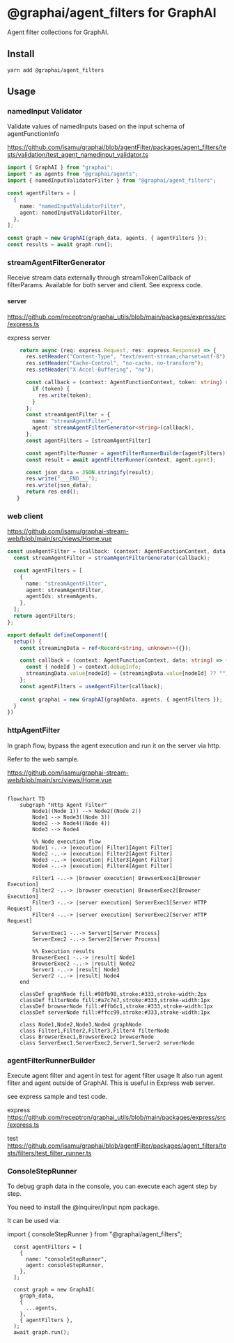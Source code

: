 # @graphai/agent_filters for GraphAI

Agent filter collections for GraphAI.

## Install

```
yarn add @graphai/agent_filters
```

## Usage


### namedInput Validator

Validate values of namedInputs based on the input schema of agentFunctionInfo

https://github.com/isamu/graphai/blob/agentFilter/packages/agent_filters/tests/validation/test_agent_namedinput_validator.ts

```typescript
import { GraphAI } from "graphai";
import * as agents from "@graphai/agents";
import { namedInputValidatorFilter } from "@graphai/agent_filters";

const agentFilters = [
  {
    name: "namedInputValidatorFilter",
    agent: namedInputValidatorFilter,
  },
];

const graph = new GraphAI(graph_data, agents, { agentFilters });
const results = await graph.run();

```


### streamAgentFilterGenerator

Receive stream data externally through streamTokenCallback of filterParams.
Available for both server and client. See express code.

#### server

https://github.com/receptron/graphai_utils/blob/main/packages/express/src/express.ts

express server
```typescript
    return async (req: express.Request, res: express.Response) => {
      res.setHeader("Content-Type", "text/event-stream;charset=utf-8");
      res.setHeader("Cache-Control", "no-cache, no-transform");
      res.setHeader("X-Accel-Buffering", "no");

      const callback = (context: AgentFunctionContext, token: string) => {
        if (token) {
          res.write(token);
        }
      };
      const streamAgentFilter = {
        name: "streamAgentFilter",
        agent: streamAgentFilterGenerator<string>(callback),
      };
      const agentFilters = [streamAgentFilter]

      const agentFilterRunner = agentFilterRunnerBuilder(agentFilters);
      const result = await agentFilterRunner(context, agent.agent);

      const json_data = JSON.stringify(result);
      res.write("___END___");
      res.write(json_data);
      return res.end();
   }
```

### web client

https://github.com/isamu/graphai-stream-web/blob/main/src/views/Home.vue

```typescript
const useAgentFilter = (callback: (context: AgentFunctionContext, data: T) => void) => {
  const streamAgentFilter = streamAgentFilterGenerator(callback);

  const agentFilters = [
    {
      name: "streamAgentFilter",
      agent: streamAgentFilter,
      agentIds: streamAgents,
    },
  ];
  return agentFilters;
};   

export default defineComponent({
  setup() {
    const streamingData = ref<Record<string, unknown>>({});

    const callback = (context: AgentFunctionContext, data: string) => {
      const { nodeId } = context.debugInfo;
      streamingData.value[nodeId] = (streamingData.value[nodeId] ?? "") + data;
    };
    const agentFilters = useAgentFilter(callback);
    
    const graphai = new GraphAI(graphData, agents, { agentFilters });
  }
})
```

### httpAgentFilter

In graph flow, bypass the agent execution and run it on the server via http.

Refer to the web sample.

https://github.com/isamu/graphai-stream-web/blob/main/src/views/Home.vue


```mermaid

flowchart TD
    subgraph "Http Agent Filter"
        Node1((Node 1)) --> Node2((Node 2))
        Node1 --> Node3((Node 3))
        Node2 --> Node4((Node 4))
        Node3 --> Node4
        
        %% Node execution flow
        Node1 -..-> |execution| Filter1[Agent Filter]
        Node2 -..-> |execution| Filter2[Agent Filter]
        Node3 -..-> |execution| Filter3[Agent Filter]
        Node4 -..-> |execution| Filter4[Agent Filter]
        
        Filter1 -..-> |browser execution| BrowserExec1[Browser Execution]
        Filter2 -..-> |browser execution| BrowserExec2[Browser Execution]
        Filter3 -..-> |server execution| ServerExec1[Server HTTP Request]
        Filter4 -..-> |server execution| ServerExec2[Server HTTP Request]
        
        ServerExec1 -..-> Server1[Server Process]
        ServerExec2 -..-> Server2[Server Process]
        
        %% Execution results
        BrowserExec1 -..-> |result| Node1
        BrowserExec2 -..-> |result| Node2
        Server1 -..-> |result| Node3
        Server2 -..-> |result| Node4
    end
    
    classDef graphNode fill:#98fb98,stroke:#333,stroke-width:2px
    classDef filterNode fill:#a7c7e7,stroke:#333,stroke-width:1px
    classDef browserNode fill:#ffb6c1,stroke:#333,stroke-width:1px
    classDef serverNode fill:#ffcc99,stroke:#333,stroke-width:1px
    
    class Node1,Node2,Node3,Node4 graphNode
    class Filter1,Filter2,Filter3,Filter4 filterNode
    class BrowserExec1,BrowserExec2 browserNode
    class ServerExec1,ServerExec2,Server1,Server2 serverNode

```


### agentFilterRunnerBuilder

Execute agent filter and agent in test for agent filter usage
It also run agent filter and agent outside of GraphAI. This is useful in Express web server.


see express sample and test code.

express
https://github.com/receptron/graphai_utils/blob/main/packages/express/src/express.ts

test
https://github.com/isamu/graphai/blob/agentFilter/packages/agent_filters/tests/filters/test_filter_runner.ts


### ConsoleStepRunner

To debug graph data in the console, you can execute each agent step by step.

You need to install the @inquirer/input npm package.

It can be used via:

import { consoleStepRunner } from "@graphai/agent_filters";


```
  const agentFilters = [
    {
      name: "consoleStepRunner",
      agent: consoleStepRunner,
    },
  ];

  const graph = new GraphAI(
    graph_data,
    {
      ...agents,
    },
    { agentFilters },
  );
  await graph.run();
```


